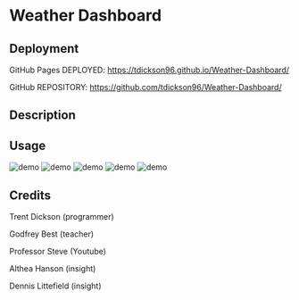 # Weather Dashboard

## Deployment

GitHub Pages DEPLOYED: https://tdickson96.github.io/Weather-Dashboard/

GitHub REPOSITORY: https://github.com/tdickson96/Weather-Dashboard/

## Description



## Usage

![demo](http://url/to/img.png)
![demo](http://url/to/img.png)
![demo](http://url/to/img.png)
![demo](http://url/to/img.png)
![demo](http://url/to/img.png)

## Credits

Trent Dickson (programmer)

Godfrey Best (teacher)

Professor Steve (Youtube)

Althea Hanson (insight)

Dennis Littefield (insight)
